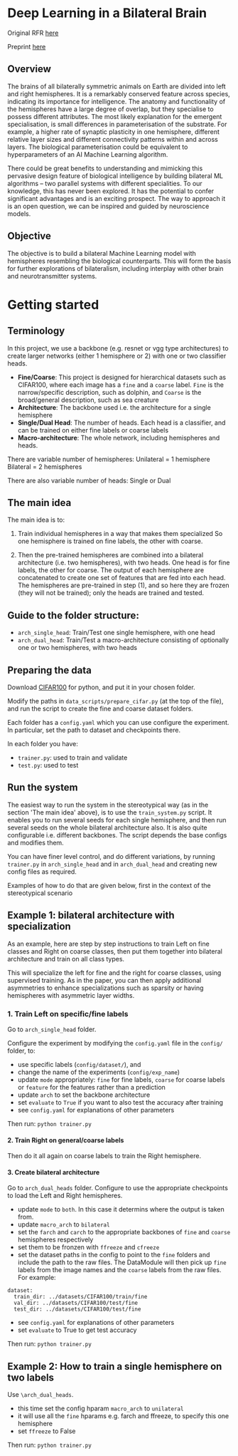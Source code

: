 # Deep Learning in a Bilateral Brain

Original RFR [here](https://wba-initiative.org/en/research/rfr/rfr-left-and-right-nn/)

Preprint [here](https://arxiv.org/abs/2209.06862)

## Overview

The brains of all bilaterally symmetric animals on Earth are divided into left and right hemispheres. It is a remarkably conserved feature across species, indicating its importance for intelligence. The anatomy and functionality of the hemispheres have a large degree of overlap, but they specialise to possess different attributes. The most likely explanation for the emergent specialisation, is small differences in parameterisation of the substrate. For example, a higher rate of synaptic plasticity in one hemisphere, different relative layer sizes and different connectivity patterns within and across layers. The biological parameterisation could be equivalent to hyperparameters of an AI Machine Learning algorithm.

There could be great benefits to understanding and mimicking this pervasive design feature of biological intelligence by building bilateral ML algorithms – two parallel systems with different specialities. To our knowledge, this has never been explored. It has the potential to confer significant advantages and is an exciting prospect. The way to approach it is an open question, we can be inspired and guided by neuroscience models.

## Objective

The objective is to build a bilateral Machine Learning model with hemispheres resembling the biological counterparts. This will form the basis for further explorations of bilateralism, including interplay with other brain and neurotransmitter systems.


# Getting started

## Terminology

In this project, we use a backbone (e.g. resnet or vgg type architectures) to create larger networks (either 1 hemisphere or 2) with one or two classifier heads.

- **Fine/Coarse**: This project is designed for hierarchical datasets such as CIFAR100, where each image has a `fine` and a `coarse` label. `Fine` is the narrow/specific description, such as dolphin, and `Coarse` is the broad/general description, such as sea creature
- **Architecture**: The backbone used i.e. the architecture for a single hemisphere
- **Single/Dual Head**: The number of heads. Each head is a classifier, and can be trained on either fine labels or coarse labels
- **Macro-architecture**: The whole network, including hemispheres and heads. 

There are variable number of hemispheres:
Unilateral = 1 hemisphere
Bilateral = 2 hemispheres

There are also variable number of heads:
Single or Dual



## The main idea
The main idea is to:
1) Train individual hemispheres in a way that makes them specialized
So one hemisphere is trained on fine labels, the other with coarse.

2) Then the pre-trained hemispheres are combined into a bilateral architecture (i.e. two hemispheres), with two heads. One head is for fine labels, the other for coarse.
The output of each hemisphere are concatenated to create one set of features that are fed into each head. 
The hemispheres are pre-trained in step (1), and so here they are frozen (they will not be trained); only the heads are trained and tested.


## Guide to the folder structure:
- `arch_single_head`: Train/Test one single hemisphere, with one head
- `arch_dual_head`: Train/Test a macro-architecture consisting of optionally one or two hemispheres, with two heads


## Preparing the data

Download [CIFAR100](https://www.cs.toronto.edu/~kriz/cifar.html) for python, and put it in your chosen folder.

Modify the paths in `data_scripts/prepare_cifar.py` (at the top of the file), and run the script to create the fine and coarse dataset folders.

Each folder has a `config.yaml` which you can use configure the experiment.
In particular, set the path to dataset and checkpoints there.

In each folder you have:

- `trainer.py`: used to train and validate
- `test.py`: used to test

## Run the system
The easiest way to run the system in the stereotypical way (as in the section 'The main idea' above), is to use the `train_system.py` script. It enables you to run several seeds for each single hemisphere, and then run several seeds on the whole bilateral architecture also. It is also quite configurable i.e. different backbones.
The script depends the base configs and modifies them.

You can have finer level control, and do different variations, by running `trainer.py` in `arch_single_head` and in `arch_dual_head` and creating new config files as required.

Examples of how to do that are given below, first in the context of the stereotypical scenario


## Example 1: bilateral architecture with specialization

As an example, here are step by step instructions to train Left on fine classes and Right on coarse classes, then put them together into bilateral architecture and train on all class types.

This will specialize the left for fine and the right for coarse classes, using supervised training. As in the paper, you can then apply additional asymmetries to enhance specializations such as sparsity or having hemispheres with asymmetric layer widths.

### 1. Train Left on specific/fine labels

Go to `arch_single_head` folder.

Configure the experiment by modifying the `config.yaml` file in the `config/` folder, to:

- use specific labels (`config/dataset/`), and
- change the name of the experiments (`config/exp_name`) 
- update `mode` appropriately: `fine` for fine labels, `coarse` for coarse labels or `feature` for the features rather than a prediction
- update `arch` to set the backbone architecture
- set `evaluate` to `True` if you want to also test the accuracy after training
- see `config.yaml` for explanations of other parameters

Then run:
``python trainer.py``


#### 2. Train Right on general/coarse labels 

Then do it all again on coarse labels to train the Right hemisphere.

#### 3. Create bilateral architecture

Go to `arch_dual_heads` folder.
Configure to use the appropriate checkpoints to load the Left and Right hemispheres.

- update `mode` to `both`. In this case it determins where the output is taken from.
- update `macro_arch` to `bilateral`
- set the `farch` and `carch` to the appropriate backbones of `fine` and `coarse` hemispheres respectively
- set them to be fronzen with `ffreeze` and `cfreeze`
- set the dataset paths in the config to point to the `fine` folders and include the path to the raw files.
The DataModule will then pick up `fine` labels from the image names and the `coarse` labels from the raw files.
For example:

```
dataset:
  train_dir: ../datasets/CIFAR100/train/fine
  val_dir: ../datasets/CIFAR100/test/fine
  test_dir: ../datasets/CIFAR100/test/fine
```

- see `config.yaml` for explanations of other parameters
- set `evaluate` to True to get test accuracy

Then run:
``python trainer.py``


## Example 2: How to train a single hemisphere on two labels

Use `\arch_dual_heads`. 
- this time set the config hparam `macro_arch` to `unilateral`
- it will use all the `fine` hparams e.g. farch and ffreeze, to specify this one hemisphere
- set `ffreeze` to False

Then run:
``python trainer.py``
